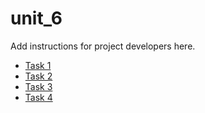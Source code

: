 #  unit_6

Add instructions for project developers here.
- [Task 1]()
- [Task 2](../unit_6/src/main/java/com/epam/training/task_2)
- [Task 3](unit_6/src/main/java/com/epam/training/task_3)
- [Task 4](unit_6/src/main/java/com/epam/training/task_4)

